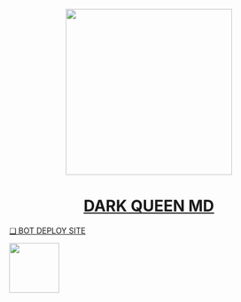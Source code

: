    <p align="center">  
  <a href="https://telegra.ph/file/cf16fa556d0012fec28b7.mp4">
    <img height="300" src="https://telegra.ph/file/2410f13a9a02224c996af.jpg">
    <h1 align="center"> DARK QUEEN MD </h1>



❑ BOT DEPLOY SITE

<a href="https://dark-queen-md-v1-deploy-site-9af0dac1a8e7.herokuapp.com"><img src="https://telegra.ph/file/3580e4bfbc324e93918ad.jpg" align="center" width="90" /> </a>
